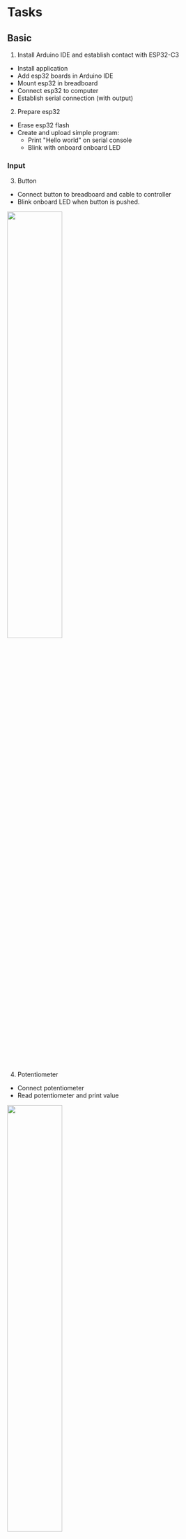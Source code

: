 # Tasks

## Basic

1. Install Arduino IDE and establish contact with ESP32-C3
  * Install application
  * Add esp32 boards in Arduino IDE
  * Mount esp32 in breadboard
  * Connect esp32 to computer
  * Establish serial connection (with output)

2. Prepare esp32
  * Erase esp32 flash
  * Create and upload simple program:
    * Print "Hello world" on serial console
    * Blink with onboard onboard LED


### Input

3. Button
  * Connect button to breadboard and cable to controller
  * Blink onboard LED when button is pushed.

<img src="/ESP32-03-Button/ESP32-03-Button.png" width=50% height=50%>

4. Potentiometer
  * Connect potentiometer
  * Read potentiometer and print value

<img src="/ESP32-04-Potmeter/ESP32-04-Potmeter.png" width=50% height=50%>

5. Movement sensor (PIR, AM312)
  * Connect sensor
  * Read sensor and show status using onboard LED

<img src="/ESP32-05-PIR/ESP32-05-PIR.png" width=50% height=50%>

6. Temperature sensor (DS18B20)
  * Connect sensor
  * Download and use `DallasTemperature` and `OneWire` libraries
  * Read sensor and output temperature

<img src="/ESP32-06-Temp_sensor/ESP32-06-Temp_sensor.png" width=50% height=50%>


### Output

7. Light emitting diode (LED)
  * Connect external LED
  * Blink external LED

<img src="/ESP32-07-LED/ESP32-07-LED.png" width=50% height=50%>

8. LED panel (MAX7219 LED panel with 8 x 7-segment digits)
  * Connect MAX7219 LED panel
  * Download and use `GyverSegment` library
  * Create a simple program that initializes and counts up on display

<img src="/ESP32-08-LED_display/ESP32-08-LED_display.png" width=50% height=50%>

9. Neopixel (WS2812)
  * Connect LED strip with 8x neopixels
  * Download and use `Adafruit Neopixel` library
  * Create a basic program that lights up the neopixels

<img src="/ESP32-09-Neopixel/ESP32-09-Neopixel.png" width=50% height=50%>


## Beginner

10. Binary counter
  * Connect 4 LEDs
  * Create a program that counts and light up the LEDs showing the number (binary)

<img src="/ESP32-10-Binary_counter/ESP32-10-Binary_counter.png" width=50% height=50%>

11. Button and counter
  * Connect a button
  * Create a program that increses the counter when the button is pushed

<img src="/ESP32-11-Button_counter/ESP32-11-Button_counter.png" width=50% height=50%>

12. LED display counter
  * Connect the 7-segment LED panel (MAX7219)
  * Create a program that counts and shows the number on the display

<img src="/ESP32-12-Display_counter/ESP32-12-Display_counter.png" width=50% height=50%>

13. Neopixel counter
  * Connect a neopixel strip (8 pixels)
  * Create a program that counts and shows the number on the neopixels (binary)

<img src="/ESP32-13-Neopixel_counter/ESP32-13-Neopixel_counter.png" width=50% height=50%>


## Intermediate

14. Potentiometer and Neopixel
  * Connect potmeter and neopixels
  * Use the potmeter as input and neopixels as output
  * Create a program that lights up the neopixels based on the input
    **Hint**: The neopixels can have many colors

<img src="/ESP32-14-Potmeter-Neopixel/ESP32-14-Potmeter-Neopixel.png" width=50% height=50%>

15. Potentiometer and LED display
  * Connect potmeter and LED display (MAX7219)
  * Use potmeter as input and LED display as output
  * Create a program that shows the position of the potmeter in percent on the display

<img src="/ESP32-15-Potmeter-LED_display/ESP32-15-Potmeter-LED_display.png" width=50% height=50%>

16. Temperature sensor and LED display
  * Connect temperature sensor and 7-segment LED display
  * Use the temperature sensor as input and display as output
  * Create a program that shows the temperature on the display

<img src="/ESP32-16-Tempsensor-Display/ESP32-16-Tempsensor-Display.png" width=50% height=50%>


